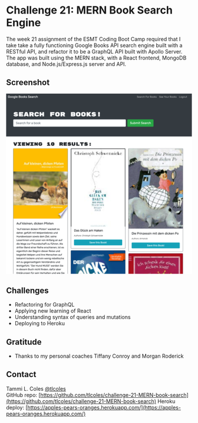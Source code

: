 # Challenge 21: MERN Book Search Engine
The week 21 assignment of the ESMT Coding Boot Camp required that I take take a fully functioning Google Books API search engine built with a RESTful API, and refactor it to be a GraphQL API built with Apollo Server. The app was built using the MERN stack, with a React frontend, MongoDB database, and Node.js/Express.js server and API. 

## Screenshot
![Screenshot](./screenshot-challenge-21.png)

## Challenges
* Refactoring for GraphQL  
* Applying new learning of React
* Understanding syntax of queries and mutations
* Deploying to Heroku


## Gratitude
* Thanks to my personal coaches Tiffany Conroy and Morgan Roderick
## Contact
Tammi L. Coles [@tlcoles](https://github.com/tlcoles/)  
GitHub repo: [https://github.com/tlcoles/challenge-21-MERN-book-search](https://github.com/tlcoles/challenge-21-MERN-book-search)
Heroku deploy: [https://apples-pears-oranges.herokuapp.com/](https://apples-pears-oranges.herokuapp.com/) 